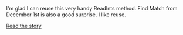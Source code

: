 I'm glad I can reuse this very handy ReadInts method.
Find Match from December 1st is also a good surprise. I like reuse.

[Read the story](./STORY.md)
